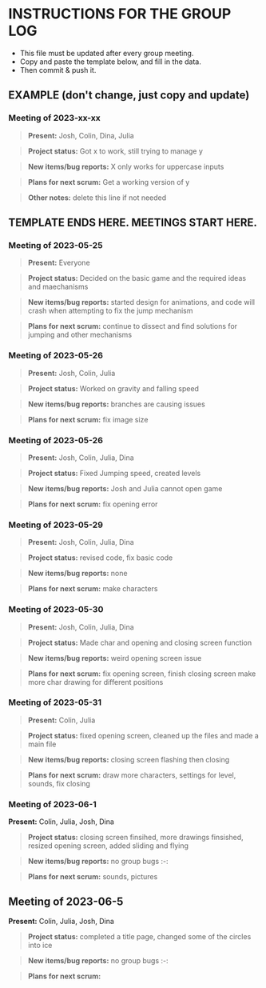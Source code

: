 # INSTRUCTIONS FOR THE GROUP LOG
* This file must be updated after every group meeting.
* Copy and paste the template below, and fill in the data.
* Then commit & push it.

## EXAMPLE (don't change, just copy and update)

### Meeting of 2023-xx-xx

> **Present:** Josh, Colin, Dina, Julia

> **Project status:** Got x to work, still trying to manage y

> **New items/bug reports:** X only works for uppercase inputs

> **Plans for next scrum:** Get a working version of y

> **Other notes:** delete this line if not needed

## TEMPLATE ENDS HERE. MEETINGS START HERE.

### Meeting of 2023-05-25

> **Present:** Everyone

> **Project status:** Decided on the basic game and the required ideas and maechanisms

> **New items/bug reports:** started design for animations, and code will crash when attempting to fix the jump mechanism

> **Plans for next scrum:** continue to dissect and find solutions for jumping and other mechanisms


### Meeting of 2023-05-26

> **Present:** Josh, Colin, Julia 

> **Project status:** Worked on gravity and falling speed

> **New items/bug reports:** branches are causing issues 

> **Plans for next scrum:** fix image size 

### Meeting of 2023-05-26

> **Present:** Josh, Colin, Julia, Dina  

> **Project status:** Fixed Jumping speed, created levels

> **New items/bug reports:** Josh and Julia cannot open game 

> **Plans for next scrum:** fix opening error  

### Meeting of 2023-05-29

> **Present:** Josh, Colin, Julia, Dina  

> **Project status:** revised code, fix basic code 

> **New items/bug reports:** none 

> **Plans for next scrum:** make characters 

### Meeting of 2023-05-30

> **Present:** Josh, Colin, Julia, Dina  

> **Project status:** Made char and opening and closing screen function 

> **New items/bug reports:** weird opening screen issue 

> **Plans for next scrum:** fix opening screen, finish closing screen make more char drawing for different positions 

### Meeting of 2023-05-31

> **Present:** Colin, Julia

> **Project status:** fixed opening screen, cleaned up the files and made a main file 

> **New items/bug reports:** closing screen flashing then closing 

> **Plans for next scrum:** draw more characters, settings for level, sounds, fix closing

 ### Meeting of 2023-06-1

**Present:** Colin, Julia, Josh, Dina 

> **Project status:** closing screen finsihed, more drawings finsished, resized opening screen, added sliding and flying 

> **New items/bug reports:** no group bugs :-:

> **Plans for next scrum:** sounds, pictures 

## Meeting of 2023-06-5

**Present:** Colin, Julia, Josh, Dina 

> **Project status:** completed a title page, changed some of the circles into ice  

> **New items/bug reports:** no group bugs :-:

> **Plans for next scrum:** 


